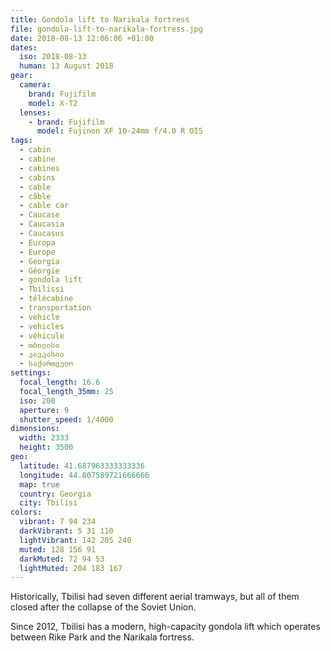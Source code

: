 ```yaml
---
title: Gondola lift to Narikala fortress
file: gondola-lift-to-narikala-fortress.jpg
date: 2018-08-13 12:06:06 +01:00
dates:
  iso: 2018-08-13
  human: 13 August 2018
gear:
  camera:
    brand: Fujifilm
    model: X-T2
  lenses:
    - brand: Fujifilm
      model: Fujinon XF 10-24mm f/4.0 R OIS
tags:
  - cabin
  - cabine
  - cabines
  - cabins
  - cable
  - câble
  - cable car
  - Caucase
  - Caucasia
  - Caucasus
  - Europa
  - Europe
  - Georgia
  - Géorgie
  - gondola lift
  - Tbilissi
  - télécabine
  - transportation
  - vehicle
  - vehicles
  - véhicule
  - თბილისი
  - კავკასია
  - საქართველო
settings:
  focal_length: 16.6
  focal_length_35mm: 25
  iso: 200
  aperture: 9
  shutter_speed: 1/4000
dimensions:
  width: 2333
  height: 3500
geo:
  latitude: 41.687963333333336
  longitude: 44.807589721666666
  map: true
  country: Georgia
  city: Tbilisi
colors:
  vibrant: 7 94 234
  darkVibrant: 5 31 110
  lightVibrant: 142 205 240
  muted: 128 156 91
  darkMuted: 72 94 53
  lightMuted: 204 183 167
---
```


Historically, Tbilisi had seven different aerial tramways, but all of them closed after the collapse of the Soviet Union.

Since 2012, Tbilisi has a modern, high-capacity gondola lift which operates between Rike Park and the Narikala fortress.
